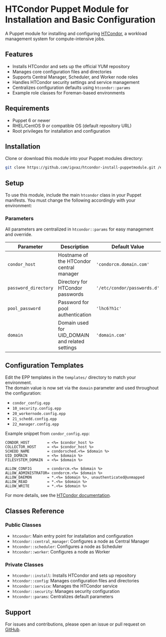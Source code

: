 # HTCondor Puppet Module for Installation and Basic Configuration

A Puppet module for installing and configuring [HTCondor](https://htcondor.org/), a workload management system for compute-intensive jobs.

## Features

- Installs HTCondor and sets up the official YUM repository
- Manages core configuration files and directories
- Supports Central Manager, Scheduler, and Worker node roles
- Handles HTCondor security settings and service management
- Centralizes configuration defaults using `htcondor::params`
- Example role classes for Foreman-based environments

## Requirements

- Puppet 6 or newer
- RHEL/CentOS 9 or compatible OS (default repository URL)
- Root privileges for installation and configuration

## Installation

Clone or download this module into your Puppet modules directory:

```sh
git clone https://github.com/igvaz/htcondor-install-puppetmodule.git /etc/puppetlabs/code/environments/production/modules/htcondor
```

## Setup

To use this module, include the main `htcondor` class in your Puppet manifests. You must change the following accordingly with your environment: 

### Parameters

All parameters are centralized in `htcondor::params` for easy management and override.

| Parameter           | Description                                      | Default Value                      |
|---------------------|--------------------------------------------------|------------------------------------|
| `condor_host`       | Hostname of the HTCondor central manager         | `'condorcm.domain.com'`            |
| `password_directory`| Directory for HTCondor passwords                 | `'/etc/condor/passwords.d'`        |
| `pool_password`     | Password for pool authentication                 | `'lhc6?h1c'`                       |
| `domain`            | Domain used for UID_DOMAIN and related settings  | `'domain.com'`                     |

## Configuration Templates

Edit the EPP templates in the `templates/` directory to match your environment.  
The domain value is now set via the `domain` parameter and used throughout the configuration:

- `condor_config.epp`
- `10_security.config.epp`
- `20_workernode.config.epp`
- `21_schedd.config.epp`
- `22_manager.config.epp`

Example snippet from `condor_config.epp`:

```epp
CONDOR_HOST        = <%= $condor_host %>
COLLECTOR_HOST     = <%= $condor_host %>
SCHEDD_NAME        = condorsched.<%= $domain %>
UID_DOMAIN         = <%= $domain %>
FILESYSTEM_DOMAIN  = <%= $domain %>

ALLOW_CONFIG       = condorcm.<%= $domain %>
ALLOW_ADMINISTRATOR= condorcm.<%= $domain %>
ALLOW_DAEMON       = *.<%= $domain %>, unauthenticated@unmapped
ALLOW_READ         = *.<%= $domain %>
ALLOW_WRITE        = *.<%= $domain %>
```

For more details, see the [HTCondor documentation](https://htcondor.readthedocs.io/en/latest/admin-manual/security.html#authentication).


## Classes Reference

### Public Classes

- `htcondor`: Main entry point for installation and configuration
- `htcondor::central_manager`: Configures a node as Central Manager
- `htcondor::scheduler`: Configures a node as Scheduler
- `htcondor::worker`: Configures a node as Worker

### Private Classes

- `htcondor::install`: Installs HTCondor and sets up repository
- `htcondor::config`: Manages configuration files and directories
- `htcondor::service`: Manages the HTCondor service
- `htcondor::security`: Manages security configuration
- `htcondor::params`: Centralizes default parameters

## Support

For issues and contributions, please open an issue or pull request on [GitHub](https://github.com/igvaz/htcondor-install-puppetmodule).
